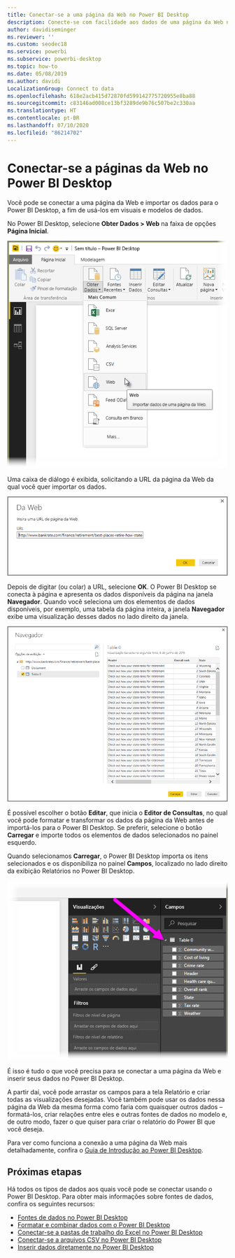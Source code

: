 ```yaml
---
title: Conectar-se a uma página da Web no Power BI Desktop
description: Conecte-se com facilidade aos dados de uma página da Web no Power BI Desktop e use esses dados
author: davidiseminger
ms.reviewer: ''
ms.custom: seodec18
ms.service: powerbi
ms.subservice: powerbi-desktop
ms.topic: how-to
ms.date: 05/08/2019
ms.author: davidi
LocalizationGroup: Connect to data
ms.openlocfilehash: 618e2acb415d72870fd599142775720955e8ba88
ms.sourcegitcommit: c83146ad008ce13bf3289de9b76c507be2c330aa
ms.translationtype: HT
ms.contentlocale: pt-BR
ms.lasthandoff: 07/10/2020
ms.locfileid: "86214702"
---
```

# <a name="connect-to-webpages-from-power-bi-desktop"></a>Conectar-se a páginas da Web no Power BI Desktop

Você pode se conectar a uma página da Web e importar os dados para o Power BI Desktop, a fim de usá-los em visuais e modelos de dados.

No Power BI Desktop, selecione **Obter Dados > Web** na faixa de opções **Página Inicial**.

![Captura de tela do Power BI Desktop mostrando a seleção de Web.](media/desktop-connect-to-web/connect-to-web_1.png)

Uma caixa de diálogo é exibida, solicitando a URL da página da Web da qual você quer importar os dados.

![Captura de tela da caixa de diálogo Web mostrando o campo URL.](media/desktop-connect-to-web/connect-to-web_2.png)

Depois de digitar (ou colar) a URL, selecione **OK**. O Power BI Desktop se conecta à página e apresenta os dados disponíveis da página na janela **Navegador**. Quando você seleciona um dos elementos de dados disponíveis, por exemplo, uma tabela da página inteira, a janela **Navegador** exibe uma visualização desses dados no lado direito da janela.

![Captura de tela da caixa de diálogo Navegador mostrando uma visualização dos dados da tabela selecionada.](media/desktop-connect-to-web/connect-to-web_3.png)

É possível escolher o botão **Editar**, que inicia o **Editor de Consultas**, no qual você pode formatar e transformar os dados da página da Web antes de importá-los para o Power BI Desktop. Se preferir, selecione o botão **Carregar** e importe todos os elementos de dados selecionados no painel esquerdo.

Quando selecionamos **Carregar**, o Power BI Desktop importa os itens selecionados e os disponibiliza no painel **Campos**, localizado no lado direito da exibição Relatórios no Power BI Desktop.

![Captura de tela do painel Campos mostrando a lista de tabelas selecionadas.](media/desktop-connect-to-web/connect-to-web_4.png)

É isso é tudo o que você precisa para se conectar a uma página da Web e inserir seus dados no Power BI Desktop.

A partir daí, você pode arrastar os campos para a tela Relatório e criar todas as visualizações desejadas. Você também pode usar os dados nessa página da Web da mesma forma como faria com quaisquer outros dados – formatá-los, criar relações entre eles e outras fontes de dados no modelo e, de outro modo, fazer o que quiser para criar o relatório do Power BI que você deseja.

Para ver como funciona a conexão a uma página da Web mais detalhadamente, confira o [Guia de Introdução ao Power BI Desktop](../fundamentals/desktop-getting-started.md).

## <a name="next-steps"></a>Próximas etapas
Há todos os tipos de dados aos quais você pode se conectar usando o Power BI Desktop. Para obter mais informações sobre fontes de dados, confira os seguintes recursos:

* [Fontes de dados no Power BI Desktop](desktop-data-sources.md)
* [Formatar e combinar dados com o Power BI Desktop](desktop-shape-and-combine-data.md)
* [Conectar-se a pastas de trabalho do Excel no Power BI Desktop](desktop-connect-excel.md)   
* [Conectar-se a arquivos CSV no Power BI Desktop](desktop-connect-csv.md)   
* [Inserir dados diretamente no Power BI Desktop](desktop-enter-data-directly-into-desktop.md)   
